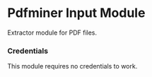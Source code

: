 # Pdfminer Input Module

Extractor module for PDF files. 

### Credentials

This module requires no credentials to work.